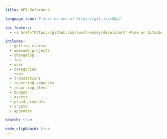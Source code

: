 ```yaml
---
title: API Reference

language_tabs: # must be one of https://git.io/vQNgJ

toc_footers:
  - <a href="https://github.com/lunch-money/developers">View on GitHub</a>

includes:
  - getting_started
  - awesome_projects
  - changelog
  - faq
  - user
  - categories
  - tags
  - transactions
  - recurring_expenses
  - recurring_items
  - budget
  - assets
  - plaid_accounts
  - crypto
  - appendix

search: true

code_clipboard: true
---
```

